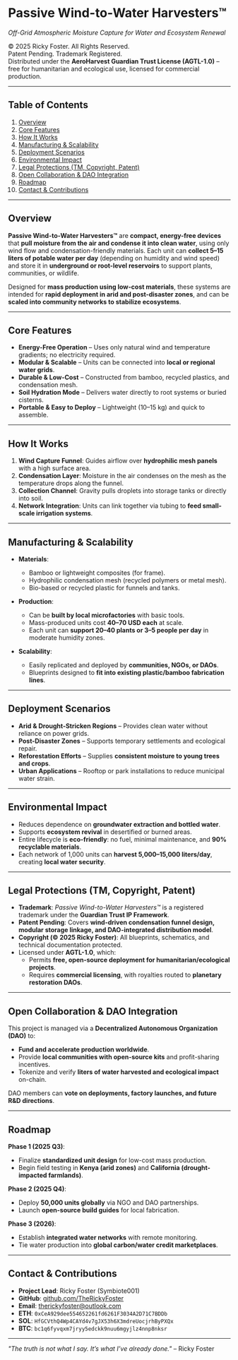 # Passive Wind-to-Water Harvesters™  
*Off-Grid Atmospheric Moisture Capture for Water and Ecosystem Renewal*

© 2025 Ricky Foster. All Rights Reserved.  
Patent Pending. Trademark Registered.  
Distributed under the **AeroHarvest Guardian Trust License (AGTL-1.0)** –  
free for humanitarian and ecological use, licensed for commercial production.

---

## Table of Contents
1. [Overview](#overview)  
2. [Core Features](#core-features)  
3. [How It Works](#how-it-works)  
4. [Manufacturing & Scalability](#manufacturing--scalability)  
5. [Deployment Scenarios](#deployment-scenarios)  
6. [Environmental Impact](#environmental-impact)  
7. [Legal Protections (TM, Copyright, Patent)](#legal-protections-tm-copyright-patent)  
8. [Open Collaboration & DAO Integration](#open-collaboration--dao-integration)  
9. [Roadmap](#roadmap)  
10. [Contact & Contributions](#contact--contributions)  

---

## Overview

**Passive Wind-to-Water Harvesters™** are **compact, energy-free devices** that **pull moisture from the air and condense it into clean water**, using only wind flow and condensation-friendly materials. Each unit can **collect 5–15 liters of potable water per day** (depending on humidity and wind speed) and store it in **underground or root-level reservoirs** to support plants, communities, or wildlife.

Designed for **mass production using low-cost materials**, these systems are intended for **rapid deployment in arid and post-disaster zones**, and can be **scaled into community networks to stabilize ecosystems**.

---

## Core Features

- **Energy-Free Operation** – Uses only natural wind and temperature gradients; no electricity required.  
- **Modular & Scalable** – Units can be connected into **local or regional water grids**.  
- **Durable & Low-Cost** – Constructed from bamboo, recycled plastics, and condensation mesh.  
- **Soil Hydration Mode** – Delivers water directly to root systems or buried cisterns.  
- **Portable & Easy to Deploy** – Lightweight (10–15 kg) and quick to assemble.

---

## How It Works

1. **Wind Capture Funnel**: Guides airflow over **hydrophilic mesh panels** with a high surface area.  
2. **Condensation Layer**: Moisture in the air condenses on the mesh as the temperature drops along the funnel.  
3. **Collection Channel**: Gravity pulls droplets into storage tanks or directly into soil.  
4. **Network Integration**: Units can link together via tubing to **feed small-scale irrigation systems**.

---

## Manufacturing & Scalability

- **Materials**:  
  - Bamboo or lightweight composites (for frame).  
  - Hydrophilic condensation mesh (recycled polymers or metal mesh).  
  - Bio-based or recycled plastic for funnels and tanks.

- **Production**:  
  - Can be **built by local microfactories** with basic tools.  
  - Mass-produced units cost **$40–$70 USD each** at scale.  
  - Each unit can **support 20–40 plants or 3–5 people per day** in moderate humidity zones.

- **Scalability**:  
  - Easily replicated and deployed by **communities, NGOs, or DAOs**.  
  - Blueprints designed to **fit into existing plastic/bamboo fabrication lines**.

---

## Deployment Scenarios

- **Arid & Drought-Stricken Regions** – Provides clean water without reliance on power grids.  
- **Post-Disaster Zones** – Supports temporary settlements and ecological repair.  
- **Reforestation Efforts** – Supplies **consistent moisture to young trees and crops**.  
- **Urban Applications** – Rooftop or park installations to reduce municipal water strain.  

---

## Environmental Impact

- Reduces dependence on **groundwater extraction and bottled water**.  
- Supports **ecosystem revival** in desertified or burned areas.  
- Entire lifecycle is **eco-friendly**: no fuel, minimal maintenance, and **90% recyclable materials**.  
- Each network of 1,000 units can **harvest 5,000–15,000 liters/day**, creating **local water security**.

---

## Legal Protections (TM, Copyright, Patent)

- **Trademark**: *Passive Wind-to-Water Harvesters™* is a registered trademark under the **Guardian Trust IP Framework**.  
- **Patent Pending**: Covers **wind-driven condensation funnel design, modular storage linkage, and DAO-integrated distribution model**.  
- **Copyright (© 2025 Ricky Foster)**: All blueprints, schematics, and technical documentation protected.  
- Licensed under **AGTL-1.0**, which:  
  - Permits **free, open-source deployment for humanitarian/ecological projects**.  
  - Requires **commercial licensing**, with royalties routed to **planetary restoration DAOs**.

---

## Open Collaboration & DAO Integration

This project is managed via a **Decentralized Autonomous Organization (DAO)** to:  
- **Fund and accelerate production worldwide**.  
- Provide **local communities with open-source kits** and profit-sharing incentives.  
- Tokenize and verify **liters of water harvested and ecological impact** on-chain.

DAO members can **vote on deployments, factory launches, and future R&D directions**.

---

## Roadmap

**Phase 1 (2025 Q3)**:  
- Finalize **standardized unit design** for low-cost mass production.  
- Begin field testing in **Kenya (arid zones)** and **California (drought-impacted farmlands)**.

**Phase 2 (2025 Q4)**:  
- Deploy **50,000 units globally** via NGO and DAO partnerships.  
- Launch **open-source build guides** for local fabrication.

**Phase 3 (2026)**:  
- Establish **integrated water networks** with remote monitoring.  
- Tie water production into **global carbon/water credit marketplaces**.

---

## Contact & Contributions

- **Project Lead**: Ricky Foster (Symbiote001)  
- **GitHub**: [github.com/TheRickyFoster](https://github.com/TheRickyFoster)  
- **Email**: therickyfoster@outlook.com  
- **ETH**: `0xCeA929dee554652261fd6261F3034A2D71C7BDDb`  
- **SOL**: `HfGCVthQ4Wp4CAYd4v7gJX53h6X3mdreUocjrhByPXQx`  
- **BTC**: `bc1q6fyvqxm7jryy5edckk9nuu6mgyjlz4nnp8nksr`  

---

*"The truth is not what I say. It’s what I’ve already done."* – Ricky Foster

